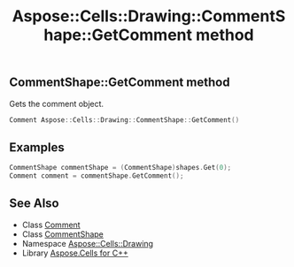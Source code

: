 ﻿---
title: Aspose::Cells::Drawing::CommentShape::GetComment method
linktitle: GetComment
second_title: Aspose.Cells for C++ API Reference
description: 'Aspose::Cells::Drawing::CommentShape::GetComment method. Gets the comment object in C++.'
type: docs
weight: 600
url: /cpp/aspose.cells.drawing/commentshape/getcomment/
---
## CommentShape::GetComment method


Gets the comment object.

```cpp
Comment Aspose::Cells::Drawing::CommentShape::GetComment()
```


## Examples


```cpp
CommentShape commentShape = (CommentShape)shapes.Get(0);
Comment comment = commentShape.GetComment();
```

## See Also

* Class [Comment](../../../aspose.cells/comment/)
* Class [CommentShape](../)
* Namespace [Aspose::Cells::Drawing](../../)
* Library [Aspose.Cells for C++](../../../)
